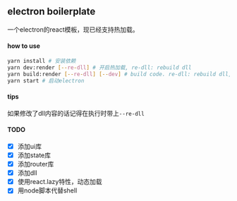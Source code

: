 ## electron boilerplate
一个electron的react模板，现已经支持热加载。

#### how to use
```bash
yarn install # 安装依赖
yarn dev:render [--re-dll] # 开启热加载, re-dll: rebuild dll
yarn build:render [--re-dll] [--dev] # build code. re-dll: rebuild dll, dev: dev config
yarn start # 启动electron
```

#### tips
如果修改了dll内容的话记得在执行时带上`--re-dll`

#### TODO
* [x] 添加ui库
* [x] 添加state库
* [x] 添加router库
* [x] 添加dll
* [x] 使用react.lazy特性，动态加载
* [x] 用node脚本代替shell